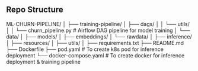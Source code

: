 ## Repo Structure 

ML-CHURN-PIPELINE/
│
├── training-pipeline/
│   ├── dags/
│   │   └── utils/
│   │       └── churn_pipeline.py  # Airflow DAG pipeline for model training
│   └── data/
│       ├── models/
│       ├── embeddings/
│       └── rawdata/
│
├── inference/
│   ├── resources/
│   ├── utils/
│
├── requirements.txt
├── README.md
├── Dockerfile
├── pod.yaml  # To create k8s pod for inference deployment
└── docker-compose.yaml  # To create docker for inference deployment & training pipeline
